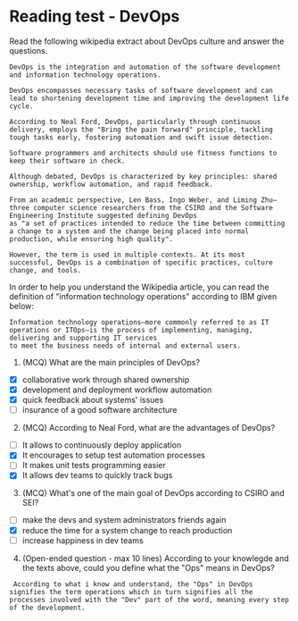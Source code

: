 # Reading test - DevOps

Read the following wikipedia extract about DevOps culture and answer the questions.

```
DevOps is the integration and automation of the software development and information technology operations.

DevOps encompasses necessary tasks of software development and can lead to shortening development time and improving the development life cycle.

According to Neal Ford, DevOps, particularly through continuous delivery, employs the "Bring the pain forward" principle, tackling tough tasks early, fostering automation and swift issue detection.

Software programmers and architects should use fitness functions to keep their software in check.

Although debated, DevOps is characterized by key principles: shared ownership, workflow automation, and rapid feedback.

From an academic perspective, Len Bass, Ingo Weber, and Liming Zhu—three computer science researchers from the CSIRO and the Software Engineering Institute suggested defining DevOps
as "a set of practices intended to reduce the time between committing a change to a system and the change being placed into normal production, while ensuring high quality".

However, the term is used in multiple contexts. At its most successful, DevOps is a combination of specific practices, culture change, and tools. 
```

In order to help you understand the Wikipedia article, you can read the definition of "information technology operations" according to IBM given below:
```
Information technology operations—more commonly referred to as IT operations or ITOps—is the process of implementing, managing, delivering and supporting IT services
to meet the business needs of internal and external users.
```

1. (MCQ) What are the main principles of DevOps?
  - [X] collaborative work through shared ownership
  - [X] development and deployment workflow automation
  - [X] quick feedback about systems' issues
  - [ ] insurance of a good software architecture

2. (MCQ) According to Neal Ford, what are the advantages of DevOps?
  - [ ] It allows to continuously deploy application
  - [X] It encourages to setup test automation processes
  - [ ] It makes unit tests programming easier
  - [X] It allows dev teams to quickly track bugs

3. (MCQ) What's one of the main goal of DevOps according to CSIRO and SEI?
  - [ ] make the devs and system administrators friends again
  - [X] reduce the time for a system change to reach production
  - [ ] increase happiness in dev teams

4. (Open-ended question - max 10 lines) According to your knowlegde and the texts above, could you define what the "Ops" means in DevOps?

```text
 According to what i know and understand, the "Ops" in DevOps signifies the term operations which in turn signifies all the processes involved with the "Dev" part of the word, meaning every step of the development.
```

